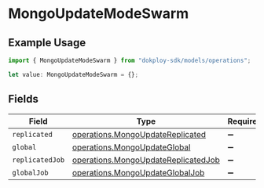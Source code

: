 # MongoUpdateModeSwarm

## Example Usage

```typescript
import { MongoUpdateModeSwarm } from "dokploy-sdk/models/operations";

let value: MongoUpdateModeSwarm = {};
```

## Fields

| Field                                                                                      | Type                                                                                       | Required                                                                                   | Description                                                                                |
| ------------------------------------------------------------------------------------------ | ------------------------------------------------------------------------------------------ | ------------------------------------------------------------------------------------------ | ------------------------------------------------------------------------------------------ |
| `replicated`                                                                               | [operations.MongoUpdateReplicated](../../models/operations/mongoupdatereplicated.md)       | :heavy_minus_sign:                                                                         | N/A                                                                                        |
| `global`                                                                                   | [operations.MongoUpdateGlobal](../../models/operations/mongoupdateglobal.md)               | :heavy_minus_sign:                                                                         | N/A                                                                                        |
| `replicatedJob`                                                                            | [operations.MongoUpdateReplicatedJob](../../models/operations/mongoupdatereplicatedjob.md) | :heavy_minus_sign:                                                                         | N/A                                                                                        |
| `globalJob`                                                                                | [operations.MongoUpdateGlobalJob](../../models/operations/mongoupdateglobaljob.md)         | :heavy_minus_sign:                                                                         | N/A                                                                                        |
